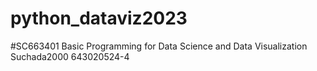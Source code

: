 # python_dataviz2023
#SC663401 Basic Programming for Data Science and Data Visualization
Suchada2000 643020524-4
